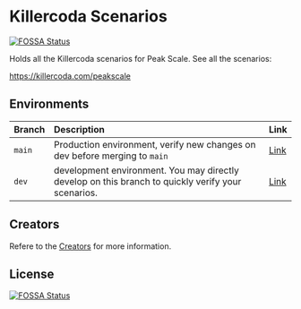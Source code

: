 # Killercoda Scenarios
[![FOSSA Status](https://app.fossa.com/api/projects/git%2Bgithub.com%2Fpeak-scale%2Fkillercoda.svg?type=shield)](https://app.fossa.com/projects/git%2Bgithub.com%2Fpeak-scale%2Fkillercoda?ref=badge_shield)


Holds all the Killercoda scenarios for Peak Scale. See all the scenarios:

<https://killercoda.com/peakscale>

## Environments

| Branch | Description | Link |
| :---- | :---- | :---- |
| `main` | Production environment,  verify new changes on dev before merging to `main` | [Link](https://killercoda.com/peakscale) |
| `dev` | development environment. You may directly develop on this branch to quickly verify your scenarios. | [Link](https://killercoda.com/peak-scale-test) |

## Creators

Refere to the [Creators](https://killercoda.com/creators) for more information.


## License
[![FOSSA Status](https://app.fossa.com/api/projects/git%2Bgithub.com%2Fpeak-scale%2Fkillercoda.svg?type=large)](https://app.fossa.com/projects/git%2Bgithub.com%2Fpeak-scale%2Fkillercoda?ref=badge_large)
